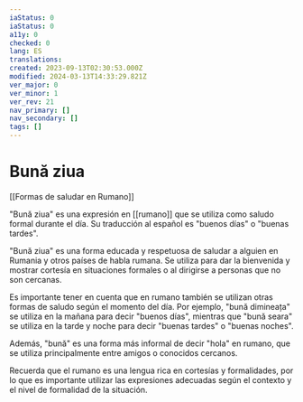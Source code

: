 ```yaml
---
iaStatus: 0
iaStatus: 0
a11y: 0
checked: 0
lang: ES
translations: 
created: 2023-09-13T02:30:53.000Z
modified: 2024-03-13T14:33:29.821Z
ver_major: 0
ver_minor: 1
ver_rev: 21
nav_primary: []
nav_secondary: []
tags: []
---
```

# Bună ziua

[[Formas de saludar en Rumano]]

"Bună ziua" es una expresión en [[rumano]] que se utiliza como saludo formal durante el día. Su traducción al español es "buenos días" o "buenas tardes".

"Bună ziua" es una forma educada y respetuosa de saludar a alguien en Rumania y otros países de habla rumana. Se utiliza para dar la bienvenida y mostrar cortesía en situaciones formales o al dirigirse a personas que no son cercanas.

Es importante tener en cuenta que en rumano también se utilizan otras formas de saludo según el momento del día. Por ejemplo, "bună dimineața" se utiliza en la mañana para decir "buenos días", mientras que "bună seara" se utiliza en la tarde y noche para decir "buenas tardes" o "buenas noches".

Además, "bună" es una forma más informal de decir "hola" en rumano, que se utiliza principalmente entre amigos o conocidos cercanos.

Recuerda que el rumano es una lengua rica en cortesías y formalidades, por lo que es importante utilizar las expresiones adecuadas según el contexto y el nivel de formalidad de la situación.